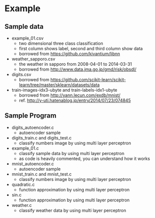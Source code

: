 # Example

## Sample data
* example_01.csv
  * two dimensional three class classification
  * first column shows label, second and third column show data
  * borrowed from https://github.com/kivantium/libnn
* weather_sapporo.csv
  * the weather in sapporo from 2008-04-01 to 2014-03-31
  * borrowed from http://www.data.jma.go.jp/gmd/risk/obsdl/
* digits.csv
  * borrowed from https://github.com/scikit-learn/scikit-learn/tree/master/sklearn/datasets/data
* train-images-idx3-ubyte and train-labels-idx1-ubyte
  * borrowed from http://yann.lecun.com/exdb/mnist/
  * ref. http://y-uti.hatenablog.jp/entry/2014/07/23/074845

## Sample Program
* digits_autoencoder.c
  * autoencoder sample
* digits_train.c and digits_test.c
  * classify numbers image by using multi layer perceptron
* example\_01.c
  * classify sample data by using multi layer perceptron
  * as code is heavily commented, you can understand how it works
* mnist_autoencoder.c
  * autoencoder sample
* mnist_train.c and mnist_test.c
  * classify numbers image by using multi layer perceptron
* quadratic.c
  * function approximation by using multi layer perceptron
* sin.c
  * function approximation by using multi layer perceptron
* weather.c
  * classify weather data by using multi layer perceptron

